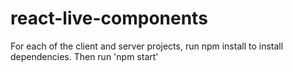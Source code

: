 # react-live-components
For each of the client and server projects, run npm install to install dependencies.
Then run 'npm start'
